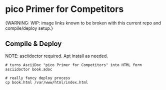 # pico Primer for Competitors
{WARNING: WIP: image links known to be broken with this current repo and
compile/deploy setup.}

## Compile & Deploy
NOTE: asciidoctor required. Apt install as needed.

```
# turns AsciiDoc "pico Primer for Competitors" into HTML form
asciidoctor book.adoc

# really fancy deploy process
cp book.html /var/www/html/index.html
```
